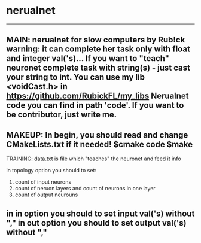 # nerualnet

------------------------------------------------------------------------------------------
MAIN:
nerualnet for slow computers by Rub!ck
warning: it can complete her task only with float and integer val('s)... If you want to "teach" neuronet complete task with string(s) - just cast your string to int. You can use my lib <voidCast.h> in https://github.com/RubickFL/my_libs
Nerualnet code you can find in path 'code'.
If you want to be contributor, just write me.
------------------------------------------------------------------------------------------

MAKEUP:
In begin, you should read and change CMakeLists.txt if it needed!
$cmake code
$make
------------------------------------------------------------------------------------------

TRAINING:
data.txt is file which "teaches" the neuronet and feed it info

in topology option you should to set:
  1) count of input neurons
  2) count of neruon layers and count of neurons in one layer
  3) count of output neurouns
  
in in option you should to set input val('s) without ","
in out option you should to set output val('s) without ","
------------------------------------------------------------------------------------------
